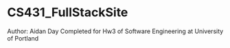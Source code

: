 # CS431_FullStackSite
Author: Aidan Day 
Completed for Hw3 of Software Engineering at University of Portland